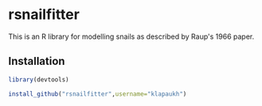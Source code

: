 # rsnailfitter

This is an R library for modelling snails as described by Raup's 1966 paper. 

## Installation

```r
library(devtools)

install_github("rsnailfitter",username="klapaukh")
```

